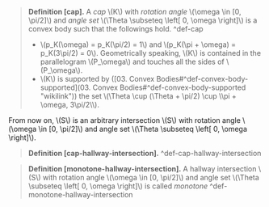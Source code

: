 > **Definition \[cap\].** A *cap* \\(K\\) with *rotation angle* \\(\omega \in \[0, \pi/2\]\\) and *angle set* \\(\Theta \subseteq \left\[ 0, \omega \right\]\\) is a convex body such that the followings hold. ^def-cap
> - \\(p\_K(\omega) = p\_K(\pi/2) = 1\\) and \\(p\_K(\pi + \omega) = p\_K(3\pi/2) = 0\\). Geometrically speaking, \\(K\\) is contained in the parallelogram \\(P\_\omega\\) and touches all the sides of \\(P\_\omega\\).
> - \\(K\\) is supported by ([03. Convex Bodies#^def-convex-body-supported](03. Convex Bodies#^def-convex-body-supported "wikilink")) the set \\(\Theta \cup (\Theta + \pi/2) \cup \\\pi + \omega, 3\pi/2\\\\).

From now on, \\(S\\) is an arbitrary intersection \\(S\\) with rotation angle \\(\omega \in \[0, \pi/2\]\\) and angle set \\(\Theta \subseteq \left\[ 0, \omega \right\]\\).

> **Definition \[cap-hallway-intersection\].** ^def-cap-hallway-intersection

> **Definition \[monotone-hallway-intersection\].** A hallway intersection \\(S\\) with rotation angle \\(\omega \in \[0, \pi/2\]\\) and angle set \\(\Theta \subseteq \left\[ 0, \omega \right\]\\) is called *monotone* ^def-monotone-hallway-intersection

